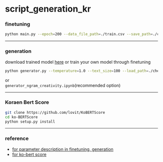 # script_generation_kr

### finetuning

```sh
python main.py --epoch=200 --data_file_path=./train.csv --save_path=./checkpoint/ --load_path=./checkpoint/KoGPT2_checkpoint_240000.tar --batch_size=1
```
----------
### generation
download trained model [here](https://drive.google.com/file/d/1UHC9fCE8pU15iacOpXkegjg9ONkzURKT/view?usp=sharing) or train your own model through finetuning
```sh
python generator.py --temperature=1.0 --text_size=100 --load_path=./checkpoint/KoGPT2_checkpoint_240000.tar --tmp_sent="우리는 지난"
```
or<br>
`generator_ngram_creativity.ipynb`(recommended option)

--------

### Koraen Bert Score
```sh
git clone https://github.com/lovit/KoBERTScore
cd ko-BERTScore
python setup.py install
```

-------
### reference
- [for parameter description in finetuning, generation](https://github.com/gyunggyung/KoGPT2-FineTuning)  
- [for ko-bert score](https://github.com/lovit/KoBERTScore)
